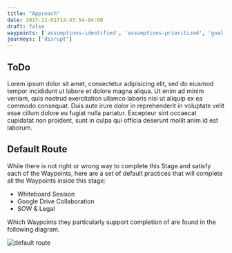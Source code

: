 ```yaml
---
title: "Approach"
date: 2017-11-01T14:43:54-04:00
draft: false
waypoints: ['assumptions-identified', 'assumptions-prioritized', 'goal-or-problem-statement-defined', 'operational-constraints-identified', 'why-is-defined']
journeys: ['disrupt']
---
```

## ToDo
Lorem ipsum dolor sit amet, consectetur adipisicing elit, sed do eiusmod tempor incididunt ut labore et dolore magna aliqua. Ut enim ad minim veniam, quis nostrud exercitation ullamco laboris nisi ut aliquip ex ea commodo consequat. Duis aute irure dolor in reprehenderit in voluptate velit esse cillum dolore eu fugiat nulla pariatur. Excepteur sint occaecat cupidatat non proident, sunt in culpa qui officia deserunt mollit anim id est laborum.

## Default Route  
While there is not right or wrong way to complete this Stage and satisfy each of the Waypoints, here are a set of default practices that will complete all the Waypoints inside this stage:

- Whiteboard Session
- Google Drive Collaboration
- SOW & Legal

Which Waypoints they particularly support completion of are found in the following diagram.

![default route](/images/approach_default_route.png "Default Route for Approach Stage")
